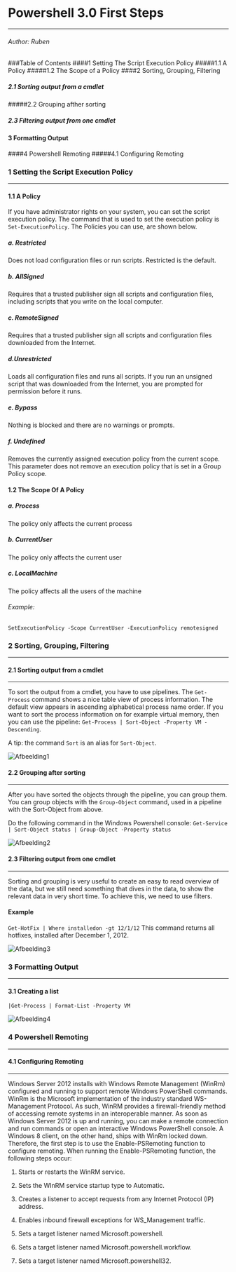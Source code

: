 # Powershell 3.0 First Steps

------------------------------

###### Author: Ruben

###Table of Contents
####1 Setting The Script Execution Policy
#####1.1 A Policy
#####1.2 The Scope of a Policy
####2 Sorting, Grouping, Filtering
##### 2.1 Sorting output from a cmdlet
#####2.2 Grouping afther sorting
##### 2.3 Filtering output from one cmdlet
#### 3 Formatting Output
####4 Powershell Remoting
#####4.1 Configuring Remoting

### 1 Setting the Script Execution Policy

---------------------------------------

#### 1.1 A Policy

If you have administrator rights on your system, you can set the script execution policy.
The command that is used to set the execution policy is ```Set-ExecutionPolicy```.
The Policies you can use, are shown below.

##### a. Restricted

Does not load configuration files or run scripts. Restricted is the default.

##### b. AllSigned

Requires that a trusted publisher sign all scripts and configuration files, including scripts that you write on the local computer.

##### c. RemoteSigned

Requires that a trusted publisher sign all scripts and configuration
files downloaded from the Internet.

##### d.Unrestricted

Loads all configuration files and runs all scripts.
If you run an unsigned script that was downloaded from the Internet, you are prompted for permission before
it runs.

##### e. Bypass

Nothing is blocked and there are no warnings or prompts.

##### f. Undefined

Removes the currently assigned execution policy from the current scope.
This parameter does not remove an execution policy that is set in a Group Policy
scope.

#### 1.2 The Scope Of A Policy

##### a. Process

The policy only affects the current process

##### b. CurrentUser

The policy only affects the current user

##### c. LocalMachine

The policy affects all the users of the machine

###### Example:

```SetExecutionPolicy -Scope CurrentUser -ExecutionPolicy remotesigned```

### 2 Sorting, Grouping, Filtering

---------------------------------------

#### 2.1 Sorting output from a cmdlet

---------------------------------------

To sort the output from a cmdlet, you have to use pipelines.
The ```Get-Process``` command shows a nice table view of process information.
The default view appears in ascending alphabetical process name order.
If you want to sort the process information on for example virtual memory,
then you can use the pipeline: ```Get-Process | Sort-Object -Property VM -Descending```.

A tip: the command `Sort` is an alias for `Sort-Object`.

![Afbeelding1](/windows/powershell/3.0Ruben/afb/afb1.PNG )

#### 2.2 Grouping after sorting

---------------------------------------

After you have sorted the objects through the pipeline, you can group them.
You can group objects with the ```Group-Object``` command, used in a pipeline with the Sort-Object from above.

Do the following command in the Windows Powershell console:
```Get-Service | Sort-Object status | Group-Object -Property status```

![Afbeelding2](/windows/powershell/3.0Ruben/afb/afb2.PNG )

#### 2.3 Filtering output from one cmdlet

------------------------------------------

Sorting and grouping is very useful to create an easy to read overview of the data,
but we still need something that dives in the data, to show the relevant data in very short time.
To achieve this, we need to use filters.

#### Example

```Get-HotFix | Where installedon -gt 12/1/12```
This command returns all hotfixes, installed after December 1, 2012.

![Afbeelding3](/powershell/3.0Ruben/afb/afb3.PNG )

### 3 Formatting Output

---------------------------------------

#### 3.1 Creating a list

```|Get-Process | Format-List -Property VM```

![Afbeelding4](/windows/powershell/3.0Ruben/afb/afb4.PNG )

### 4 Powershell Remoting

---------------------------------------

#### 4.1 Configuring Remoting

------------------------------------------

Windows Server 2012 installs with Windows Remote Management (WinRm) configured and
running to support remote Windows PowerShell commands. WinRm is the Microsoft implementation
of the industry standard WS-Management Protocol. As such, WinRM provides a
firewall-friendly method of accessing remote systems in an interoperable manner.
As soon as Windows Server 2012 is up and
running, you can make a remote connection and run commands or open an interactive Windows
PowerShell console. A Windows 8 client, on the other hand, ships with WinRm locked
down. Therefore, the first step is to use the Enable-PSRemoting function to configure remoting.
When running the Enable-PSRemoting function, the following steps occur:


1. Starts or restarts the WinRM service.

2. Sets the WInRM service startup type to Automatic.

3. Creates a listener to accept requests from any Internet Protocol (IP) address.

4. Enables inbound firewall exceptions for WS_Management traffic.

5. Sets a target listener named Microsoft.powershell.

6. Sets a target listener named Microsoft.powershell.workflow.

7. Sets a target listener named Microsoft.powershell32.
